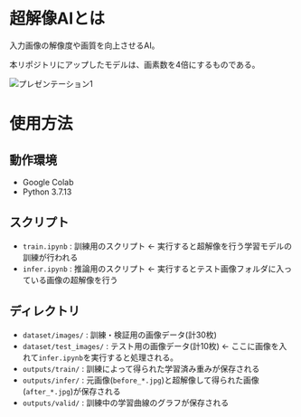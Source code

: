 # 超解像AIとは
入力画像の解像度や画質を向上させるAI。

本リポジトリにアップしたモデルは、画素数を4倍にするものである。

![プレゼンテーション1](https://user-images.githubusercontent.com/89577008/197285430-d9e1c842-feea-40ff-b17a-fb07792bafd4.jpg)

# 使用方法
## 動作環境
* Google Colab
* Python 3.7.13
## スクリプト
* `train.ipynb` : 訓練用のスクリプト ← 実行すると超解像を行う学習モデルの訓練が行われる
* `infer.ipynb` : 推論用のスクリプト ← 実行するとテスト画像フォルダに入っている画像の超解像を行う
## ディレクトリ
* `dataset/images/` : 訓練・検証用の画像データ(計30枚)
* `dataset/test_images/` : テスト用の画像データ(計10枚) ← ここに画像を入れて`infer.ipynb`を実行すると処理される。
* `outputs/train/` : 訓練によって得られた学習済み重みが保存される
* `outputs/infer/` : 元画像(`before_*.jpg`)と超解像して得られた画像(`after_*.jpg`)が保存される
* `outputs/valid/` : 訓練中の学習曲線のグラフが保存される
